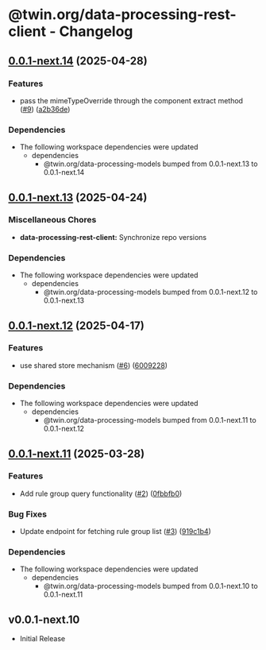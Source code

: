 # @twin.org/data-processing-rest-client - Changelog

## [0.0.1-next.14](https://github.com/twinfoundation/data-processing/compare/data-processing-rest-client-v0.0.1-next.13...data-processing-rest-client-v0.0.1-next.14) (2025-04-28)


### Features

* pass the mimeTypeOverride through the component extract method ([#9](https://github.com/twinfoundation/data-processing/issues/9)) ([a2b36de](https://github.com/twinfoundation/data-processing/commit/a2b36de5c19c56e4172d3f22b176aa83e1df84c8))


### Dependencies

* The following workspace dependencies were updated
  * dependencies
    * @twin.org/data-processing-models bumped from 0.0.1-next.13 to 0.0.1-next.14

## [0.0.1-next.13](https://github.com/twinfoundation/data-processing/compare/data-processing-rest-client-v0.0.1-next.12...data-processing-rest-client-v0.0.1-next.13) (2025-04-24)


### Miscellaneous Chores

* **data-processing-rest-client:** Synchronize repo versions


### Dependencies

* The following workspace dependencies were updated
  * dependencies
    * @twin.org/data-processing-models bumped from 0.0.1-next.12 to 0.0.1-next.13

## [0.0.1-next.12](https://github.com/twinfoundation/data-processing/compare/data-processing-rest-client-v0.0.1-next.11...data-processing-rest-client-v0.0.1-next.12) (2025-04-17)


### Features

* use shared store mechanism ([#6](https://github.com/twinfoundation/data-processing/issues/6)) ([6009228](https://github.com/twinfoundation/data-processing/commit/600922880acef07cc2f818dee7645c342929108b))


### Dependencies

* The following workspace dependencies were updated
  * dependencies
    * @twin.org/data-processing-models bumped from 0.0.1-next.11 to 0.0.1-next.12

## [0.0.1-next.11](https://github.com/twinfoundation/data-processing/compare/data-processing-rest-client-v0.0.1-next.10...data-processing-rest-client-v0.0.1-next.11) (2025-03-28)


### Features

* Add rule group query functionality ([#2](https://github.com/twinfoundation/data-processing/issues/2)) ([0fbbfb0](https://github.com/twinfoundation/data-processing/commit/0fbbfb065b6ecc293920b25f97ba011743105486))


### Bug Fixes

* Update endpoint for fetching rule group list ([#3](https://github.com/twinfoundation/data-processing/issues/3)) ([919c1b4](https://github.com/twinfoundation/data-processing/commit/919c1b435e760251ca57f96ed9f701b08542f318))


### Dependencies

* The following workspace dependencies were updated
  * dependencies
    * @twin.org/data-processing-models bumped from 0.0.1-next.10 to 0.0.1-next.11

## v0.0.1-next.10

- Initial Release
